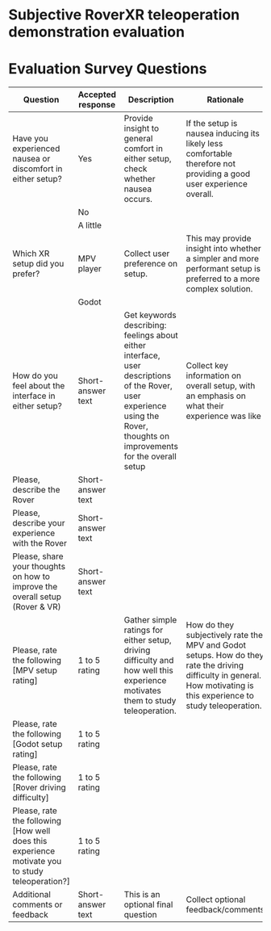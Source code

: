 # Subjective RoverXR teleoperation demonstration evaluation

# Evaluation Survey Questions

|Question                                                                                        |Accepted  response|Description                                                                                                                                                                 |Rationale                                                                                                                                                                |
|------------------------------------------------------------------------------------------------|------------------|----------------------------------------------------------------------------------------------------------------------------------------------------------------------------|-------------------------------------------------------------------------------------------------------------------------------------------------------------------------|
|Have you experienced nausea or discomfort in either setup?                                      |Yes               |Provide insight to general comfort  in either setup, check whether  nausea occurs.                                                                                          |If the setup is nausea inducing  its likely less comfortable  therefore not providing a good user experience overall.                                                    |
|                                                                                                |No                |                                                                                                                                                                            |                                                                                                                                                                         |
|                                                                                                |A little          |                                                                                                                                                                            |                                                                                                                                                                         |
|Which XR setup did you prefer?                                                                  |MPV player        |Collect user preference on setup.                                                                                                                                           |This may provide insight into whether a simpler and more performant setup  is preferred to a more complex solution.                                                      |
|                                                                                                |Godot             |                                                                                                                                                                            |                                                                                                                                                                         |
|How do you feel about the interface in either setup?                                            |Short-answer text |Get keywords describing: feelings about either interface,  user descriptions of the Rover,  user experience using the Rover, thoughts on improvements  for the overall setup|Collect key information on overall setup,  with an emphasis on what their experience was like                                                                            |
|Please, describe the Rover                                                                      |Short-answer text |                                                                                                                                                                            |                                                                                                                                                                         |
|Please, describe your experience with the Rover                                                 |Short-answer text |                                                                                                                                                                            |                                                                                                                                                                         |
|Please, share your thoughts on how to improve  the overall setup (Rover & VR)                   |Short-answer text |                                                                                                                                                                            |                                                                                                                                                                         |
|Please, rate the following  [MPV setup rating]                                                  |1 to 5 rating     |Gather simple ratings for either  setup, driving difficulty and how well this experience motivates them to study teleoperation.                                             |How do they subjectively rate the  MPV and Godot setups. How do they rate  the driving difficulty in general.  How motivating is this experience to  study teleoperation.|
|Please, rate the following [Godot setup rating]                                                 |1 to 5 rating     |                                                                                                                                                                            |                                                                                                                                                                         |
|Please, rate the following [Rover driving difficulty]                                           |1 to 5 rating     |                                                                                                                                                                            |                                                                                                                                                                         |
|Please, rate the following  [How well does this experience motivate you to study teleoperation?]|1 to 5 rating     |                                                                                                                                                                            |                                                                                                                                                                         |
|Additional comments or feedback                                                                 |Short-answer text |This is an optional final question                                                                                                                                          |Collect optional feedback/comments                                                                                                                                       |


